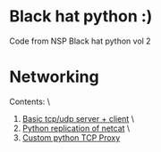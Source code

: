 # Black hat python :)
Code from NSP Black hat python vol 2
# Networking
Contents: \
1. [Basic tcp/udp server + client](https://github.com/stackviolator/blackhatpython/tree/main/networking/basics) \
2. [Python replication of netcat](https://github.com/stackviolator/blackhatpython/tree/main/networking/netcat/netcat.py) \
3. [Custom python TCP Proxy](https://github.com/stackviolator/blackhatpython/tree/main/networking/tcp-proxy/proxy.py)
